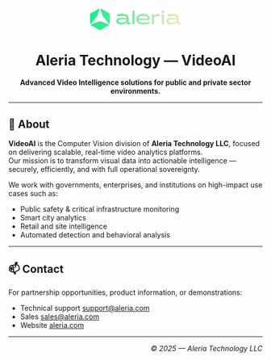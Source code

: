 <p align="center">
  <img src="https://raw.githubusercontent.com/aleria-videoai/.github/main/profile/logo.svg" alt="VideoAI by Aleria" width="180" />
</p>

<h1 align="center">Aleria Technology — VideoAI</h1>

<p align="center">
  <strong>Advanced Video Intelligence solutions for public and private sector environments.</strong>
</p>

---

## 🧠 About

**VideoAI** is the Computer Vision division of **Aleria Technology LLC**, focused on delivering scalable, real-time video analytics platforms.  
Our mission is to transform visual data into actionable intelligence — securely, efficiently, and with full operational sovereignty.

We work with governments, enterprises, and institutions on high-impact use cases such as:

- Public safety & critical infrastructure monitoring
- Smart city analytics
- Retail and site intelligence
- Automated detection and behavioral analysis

---

## 📫 Contact

For partnership opportunities, product information, or demonstrations:

- Technical support [support@aleria.com](mailto:support@aleria.com)
- Sales [sales@aleria.com](mailto:sales@aleria.com)
- Website [aleria.com](https://aleria.com)

---

<p align="end">
  <em>© 2025 — Aleria Technology LLC</em>
</p>
